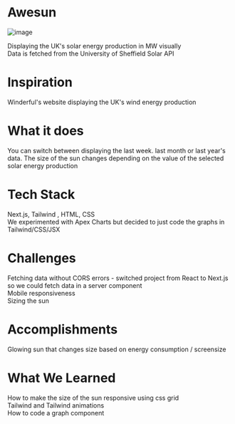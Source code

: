 # Awesun

![image](https://github.com/SaraThampi/Solar-Energy/assets/128574441/f0a8c261-d52d-46ca-bb75-1b53c3141696)

Displaying the UK's solar energy production in MW visually \
Data is fetched from the University of Sheffield Solar API

# Inspiration
Winderful's website displaying the UK's wind energy production

# What it does
You can switch between displaying the last week. last month or last year's data.
The size of the sun changes depending on the value of the selected solar energy production

# Tech Stack
Next.js, Tailwind , HTML, CSS \
We experimented with Apex Charts but decided to just code the graphs in Tailwind/CSS/JSX

# Challenges
Fetching data without CORS errors - switched project from React to Next.js so we could fetch data in a server component \
Mobile responsiveness \
Sizing the sun

# Accomplishments
Glowing sun that changes size based on energy consumption / screensize

# What We Learned
How to make the size of the sun responsive using css grid \
Tailwind and Tailwind animations \
How to code a graph component

